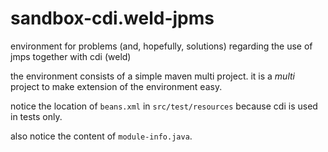 # sandbox-cdi.weld-jpms
environment for problems (and, hopefully, solutions) regarding the use of jmps together with cdi (weld)

the environment consists of a simple maven multi project. it is a _multi_ project to make extension of the environment easy.

notice the location of ```beans.xml``` in ```src/test/resources``` because cdi is used in tests only.

also notice the content of ```module-info.java```.
